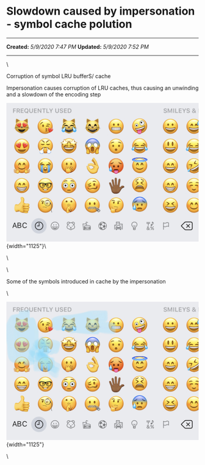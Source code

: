 Slowdown caused by impersonation - symbol cache polution
========================================================

  -------------- --------------------
  **Created:**   *5/9/2020 7:47 PM*
  **Updated:**   *5/9/2020 7:52 PM*
  -------------- --------------------

\

Corruption of symbol LRU bufferS/ cache

Impersonation causes corruption of LRU caches, thus causing an unwinding
and a slowdown of the encoding step

![](Slowdown%20caused%20by%20impersonation%20-%20symbol%20cac_files/Image%2020200509%20194813.jpg "Attachment"){width="1125"}\

\

\

Some of the symbols introduced in cache by the impersonation

\

![](Slowdown%20caused%20by%20impersonation%20-%20symbol%20cac_files/Image%2020200509%20195143.jpg "Attachment"){width="1125"}

\

 
